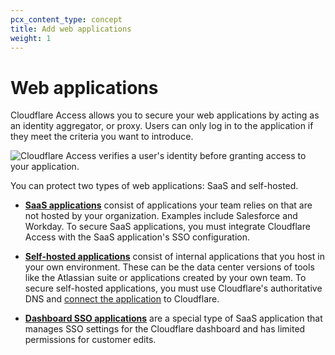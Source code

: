 ```yaml
---
pcx_content_type: concept
title: Add web applications
weight: 1
---
```


# Web applications

Cloudflare Access allows you to secure your web applications by acting as an identity aggregator, or proxy. Users can only log in to the application if they meet the criteria you want to introduce.

![Cloudflare Access verifies a user's identity before granting access to your application.](/cloudflare-one/static/documentation/applications/diagram-saas.jpg)

You can protect two types of web applications: SaaS and self-hosted.

* [**SaaS applications**](/cloudflare-one/applications/configure-apps/saas-apps/) consist of applications your team relies on that are not hosted by your organization. Examples include Salesforce and Workday. To secure SaaS applications, you must integrate Cloudflare Access with the SaaS application's SSO configuration.

* [**Self-hosted applications**](/cloudflare-one/applications/configure-apps/self-hosted-apps/) consist of internal applications that you host in your own environment. These can be the data center versions of tools like the Atlassian suite or applications created by your own team. To secure self-hosted applications, you must use Cloudflare's authoritative DNS and [connect the application](/cloudflare-one/connections/connect-apps/) to Cloudflare.

* [**Dashboard SSO applications**](/cloudflare-one/applications/configure-apps/dash-sso-apps/) are a special type of SaaS application that manages SSO settings for the Cloudflare dashboard and has limited permissions for customer edits.

